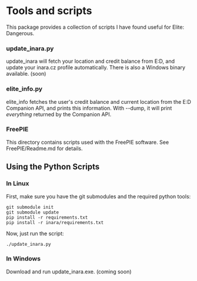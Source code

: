 # Tools and scripts

This package provides a collection of scripts I have found useful for Elite: Dangerous.

### update_inara.py

update_inara will fetch your location and credit balance from E:D,
and update your inara.cz profile automatically. There is also a Windows binary available. (soon)


### elite_info.py

elite_info fetches the user's credit balance and current location from the E:D Companion API,
and prints this information. With --dump, it will print *everything* returned by the Companion API.


### FreePIE

This directory contains scripts used with the FreePIE software. See FreePIE/Readme.md for details.


## Using the Python Scripts

### In Linux

First, make sure you have the git submodules and the required python tools:

    git submodule init
    git submodule update
    pip install -r requirements.txt
    pip install -r inara/requirements.txt

Now, just run the script:

    ./update_inara.py

### In Windows

Download and run update_inara.exe. (coming soon)
